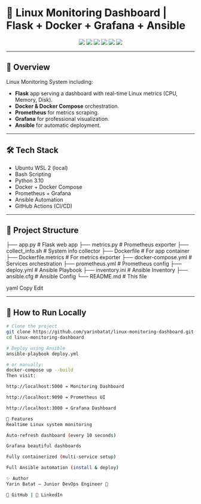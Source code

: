# 🚀 Linux Monitoring Dashboard | Flask + Docker + Grafana + Ansible

<div align="center">
  <img src="https://img.shields.io/badge/Bash-4EAA25?style=for-the-badge&logo=gnu-bash&logoColor=white"/>
  <img src="https://img.shields.io/badge/Python-3776AB?style=for-the-badge&logo=python&logoColor=white"/>
  <img src="https://img.shields.io/badge/Docker-2496ED?style=for-the-badge&logo=docker&logoColor=white"/>
  <img src="https://img.shields.io/badge/Grafana-F46800?style=for-the-badge&logo=grafana&logoColor=white"/>
  <img src="https://img.shields.io/badge/Prometheus-E6522C?style=for-the-badge&logo=prometheus&logoColor=white"/>
  <img src="https://img.shields.io/badge/Ansible-000000?style=for-the-badge&logo=ansible&logoColor=white"/>
</div>

---

## 📖 Overview

Linux Monitoring System including:
- **Flask** app serving a dashboard with real-time Linux metrics (CPU, Memory, Disk).
- **Docker & Docker Compose** orchestration.
- **Prometheus** for metrics scraping.
- **Grafana** for professional visualization.
- **Ansible** for automatic deployment.

---

## 🛠 Tech Stack
- Ubuntu WSL 2 (local)
- Bash Scripting
- Python 3.10
- Docker + Docker Compose
- Prometheus + Grafana
- Ansible Automation
- GitHub Actions (CI/CD)

---

## 📁 Project Structure

├── app.py # Flask web app ├── metrics.py # Prometheus exporter ├── collect_info.sh # System info collector ├── Dockerfile # For app container ├── Dockerfile.metrics # For metrics exporter ├── docker-compose.yml # Services orchestration ├── prometheus.yml # Prometheus config ├── deploy.yml # Ansible Playbook ├── inventory.ini # Ansible Inventory ├── ansible.cfg # Ansible Config └── README.md # This file

yaml
Copy
Edit

---

## 🚀 How to Run Locally

```bash
# Clone the project
git clone https://github.com/yarinbatat/linux-monitoring-dashboard.git
cd linux-monitoring-dashboard

# Deploy using Ansible
ansible-playbook deploy.yml

# or manually:
docker-compose up --build
Then visit:

http://localhost:5000 ➔ Monitoring Dashboard

http://localhost:9090 ➔ Prometheus UI

http://localhost:3000 ➔ Grafana Dashboard

🎯 Features
Realtime Linux system monitoring

Auto-refresh dashboard (every 10 seconds)

Grafana beautiful dashboards

Fully containerized (multi-service setup)

Full Ansible automation (install & deploy)

✨ Author
Yarin Batat — Junior DevOps Engineer 🚀

🔗 GitHub | 🔗 LinkedIn

